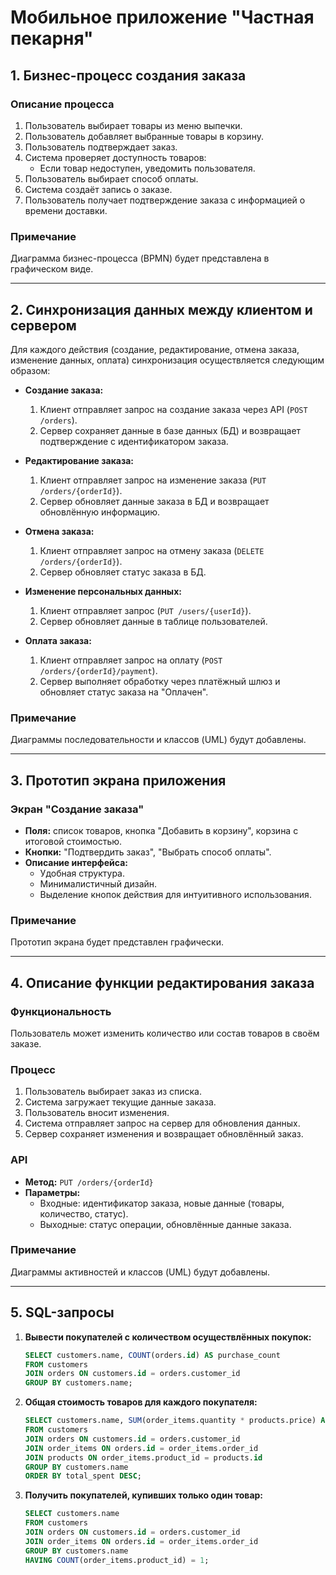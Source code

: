 # Мобильное приложение "Частная пекарня"

## 1. Бизнес-процесс создания заказа

### Описание процесса

1. Пользователь выбирает товары из меню выпечки.
2. Пользователь добавляет выбранные товары в корзину.
3. Пользователь подтверждает заказ.
4. Система проверяет доступность товаров:
   - Если товар недоступен, уведомить пользователя.
5. Пользователь выбирает способ оплаты.
6. Система создаёт запись о заказе.
7. Пользователь получает подтверждение заказа с информацией о времени доставки.

### Примечание

Диаграмма бизнес-процесса (BPMN) будет представлена в графическом виде.

---

## 2. Синхронизация данных между клиентом и сервером

Для каждого действия (создание, редактирование, отмена заказа, изменение данных, оплата) синхронизация осуществляется следующим образом:

- **Создание заказа:**

  1. Клиент отправляет запрос на создание заказа через API (`POST /orders`).
  2. Сервер сохраняет данные в базе данных (БД) и возвращает подтверждение с идентификатором заказа.

- **Редактирование заказа:**

  1. Клиент отправляет запрос на изменение заказа (`PUT /orders/{orderId}`).
  2. Сервер обновляет данные заказа в БД и возвращает обновлённую информацию.

- **Отмена заказа:**

  1. Клиент отправляет запрос на отмену заказа (`DELETE /orders/{orderId}`).
  2. Сервер обновляет статус заказа в БД.

- **Изменение персональных данных:**

  1. Клиент отправляет запрос (`PUT /users/{userId}`).
  2. Сервер обновляет данные в таблице пользователей.

- **Оплата заказа:**

  1. Клиент отправляет запрос на оплату (`POST /orders/{orderId}/payment`).
  2. Сервер выполняет обработку через платёжный шлюз и обновляет статус заказа на "Оплачен".

### Примечание

Диаграммы последовательности и классов (UML) будут добавлены.

---

## 3. Прототип экрана приложения

### Экран "Создание заказа"

- **Поля:** список товаров, кнопка "Добавить в корзину", корзина с итоговой стоимостью.
- **Кнопки:** "Подтвердить заказ", "Выбрать способ оплаты".
- **Описание интерфейса:**
  - Удобная структура.
  - Минималистичный дизайн.
  - Выделение кнопок действия для интуитивного использования.

### Примечание

Прототип экрана будет представлен графически.

---

## 4. Описание функции редактирования заказа

### Функциональность

Пользователь может изменить количество или состав товаров в своём заказе.

### Процесс

1. Пользователь выбирает заказ из списка.
2. Система загружает текущие данные заказа.
3. Пользователь вносит изменения.
4. Система отправляет запрос на сервер для обновления данных.
5. Сервер сохраняет изменения и возвращает обновлённый заказ.

### API

- **Метод:** `PUT /orders/{orderId}`
- **Параметры:**
  - Входные: идентификатор заказа, новые данные (товары, количество, статус).
  - Выходные: статус операции, обновлённые данные заказа.

### Примечание

Диаграммы активностей и классов (UML) будут добавлены.

---

## 5. SQL-запросы

1. **Вывести покупателей с количеством осуществлённых покупок:**

   ```sql
   SELECT customers.name, COUNT(orders.id) AS purchase_count
   FROM customers
   JOIN orders ON customers.id = orders.customer_id
   GROUP BY customers.name;
   ```

2. **Общая стоимость товаров для каждого покупателя:**

   ```sql
   SELECT customers.name, SUM(order_items.quantity * products.price) AS total_spent
   FROM customers
   JOIN orders ON customers.id = orders.customer_id
   JOIN order_items ON orders.id = order_items.order_id
   JOIN products ON order_items.product_id = products.id
   GROUP BY customers.name
   ORDER BY total_spent DESC;
   ```

3. **Получить покупателей, купивших только один товар:**

   ```sql
   SELECT customers.name
   FROM customers
   JOIN orders ON customers.id = orders.customer_id
   JOIN order_items ON orders.id = order_items.order_id
   GROUP BY customers.name
   HAVING COUNT(order_items.product_id) = 1;
   ```

